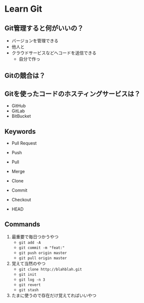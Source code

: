 # Learn Git

## Git管理すると何がいいの？

- バージョンを管理できる
- 他人と
- クラウドサービスなどへコードを送信できる
    - 自分で作っ

## Gitの競合は？


## Gitを使ったコードのホスティングサービスは？

- GitHub
- GitLab
- BitBucket

## Keywords

- Pull Request
- Push
- Pull
- Merge
- Clone
- Commit
- Checkout

- HEAD

## Commands

1. 最重要で毎日つかうやつ
    - `git add -A`
    - `git commit -m "feat:"`
    - `git push origin master`
    - `git pull origin master`
1. 覚えて当然のやつ
    - `git clone http://blahblah.git`
    - `git init`
    - `git log -n 3`
    - `git revert`
    - `git stash`
1. たまに使うので存在だけ覚えてればいいやつ